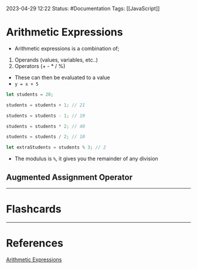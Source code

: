 2023-04-29 12:22
Status: #Documentation 
Tags: [[JavaScript]]

# Arithmetic Expressions

* Arithmetic expressions is a combination of;
1. Operands (values, variables, etc..)
2. Operators (+ - * / %)
* These can then be evaluated to a value
* `y = x + 5`

```javascript
let students = 20;

students = students + 1; // 21

students = students - 1; // 19

students = students * 2; // 40

students = students / 2; // 10

let extraStudents = students % 3; // 2
```
* The modulus is `%`, it gives you the remainder of any division

## Augmented Assignment Operator







___
# Flashcards



---
# References
[Arithmetic Expressions](https://www.youtube.com/watch?v=8dWL3wF_OMw&list=PL3k5VlZzpQyEz03mNlmU50YcIJ6vEDz95&index=1&t=992s)
